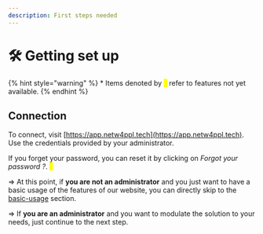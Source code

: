 ```yaml
---
description: First steps needed
---
```


# 🛠 Getting set up

{% hint style="warning" %}
\* Items denoted by <mark style="color:yellow;">\*</mark> refer to features not yet available.
{% endhint %}

## Connection

To connect, visit [https://app.netw4ppl.tech](https://app.netw4ppl.tech). Use the credentials provided by your administrator.

If you forget your password, you can reset it by clicking on _Forgot your password ?_. <mark style="color:yellow;">\*</mark>

\=> At this point, if **you are not an administrator** and you just want to have a basic usage of the features of our website, you can directly skip to the [basic-usage](../basic-usage/ "mention") section.

\=> If **you are an administrator** and you want to modulate the solution to your needs, just continue to the next step.
